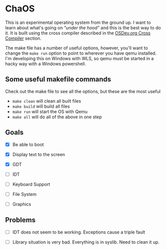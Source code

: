
# ChaOS
This is an experimental operating system from the ground up. I want to learn about what's going on *"under the hood"* and this is the best way to do it. It is built using the cross compiler described in the [OSDev.org Cross Compiler](https://wiki.osdev.org/GCC_Cross-Compiler) section.

The make file has a number of useful options, however, you'll want to change the `make run` option to point to wherever you have qemu installed. I'm developing this on Windows with WLS, so qemu must be started in a hacky way with a Windows powershell.

## **Some useful makefile commands**
Check out the make file to see all the options, but these are the most useful
- `make clean` will clean all built files
- `make build` will build all files
- `make run` will start the OS with Qemu
- `make all` will do all of the above in one step


## **Goals**
- [x] Be able to boot
- [x] Display text to the screen
- [x] GDT
- [ ] IDT
- [ ] Keyboard Support
- [ ] File System
- [ ] Graphics


## **Problems**
- [ ] IDT does not seem to be working. Exceptions cause a triple fault
- [ ] Library situation is very bad. Everything is in syslib. Need to clean it up.

